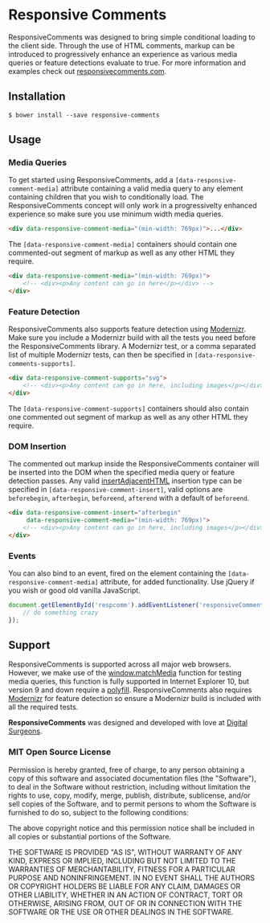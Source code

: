 # Responsive Comments

ResponsiveComments was designed to bring simple conditional loading to the client side. Through the use of HTML comments, markup can be introduced to progressively enhance an experience as various media queries or feature detections evaluate to true. For more information and examples check out [responsivecomments.com](http://responsivecomments.com).

## Installation

```cli
$ bower install --save responsive-comments
```

## Usage
### Media Queries

To get started using ResponsiveComments, add a `[data-responsive-comment-media]` attribute containing a valid media query to any element containing children that you wish to conditionally load. The ResponsiveComments concept will only work in a progressivelty enhanced experience so make sure you use minimum width media queries.

```html
<div data-responsive-comment-media="(min-width: 769px)">...</div>
```

The `[data-responsive-comment-media]` containers should contain one commented-out segment of markup as well as any other HTML they require.

```html
<div data-responsive-comment-media="(min-width: 769px)">
	<!-- <div><p>Any content can go in here</p></div> -->
</div>
```

### Feature Detection

ResponsiveComments also supports feature detection using [Modernizr](http://modernizr.com/). Make sure you include a Modernizr build with all the tests you need before the ResponsiveComments library. A Modernizr test, or a comma separated list of multiple Modernizr tests, can then be specified in `[data-responsive-comments-supports]`.

```html
<div data-responsive-comment-supports="svg">
	<!-- <div><p>Any content can go in here, including images</p></div> -->
</div>
```

The `[data-responsive-comment-supports]` containers should also contain one commented out segment of markup as well as any other HTML they require.

### DOM Insertion

The commented out markup inside the ResponsiveComments container will be inserted into the DOM when the specified media query or feature detection passes. Any valid [insertAdjacentHTML](https://developer.mozilla.org/en-US/docs/Web/API/Element.insertAdjacentHTML) insertion type can be specified in `[data-responsive-comment-insert]`, valid options are `beforebegin`, `afterbegin`, `beforeend`, `afterend` with a default of `beforeend`.

```html
<div data-responsive-comment-insert="afterbegin"
     data-responsive-comment-media="(min-width: 769px)">
	<!-- <div><p>Any content can go in here, including images</p></div> -->
</div>
```

### Events

You can also bind to an event, fired on the element containing the `[data-responsive-comment-media]` attribute, for added functionality. Use jQuery if you wish or good old vanilla JavaScript.

```js
document.getElementById('respcomm').addEventListener('responsiveComment', function(e) {
    // do something crazy
});
```

## Support

ResponsiveComments is supported across all major web browsers. However, we make use of the [window.matchMedia](https://developer.mozilla.org/en-US/docs/Web/API/Window.matchMedia) function for testing media queries, this function is fully supported in Internet Explorer 10, but version 9 and down require a [polyfill](https://github.com/paulirish/matchMedia.js/). ResponsiveComments also requires [Modernizr](http://modernizr.com/) for feature detection so ensure a Modernizr build is included with all the required tests.

**ResponsiveComments** was designed and developed with love at [Digital Surgeons](http://www.digitalsurgeons.com/).

### MIT Open Source License

Permission is hereby granted, free of charge, to any person obtaining a copy of this software and associated documentation files (the "Software"), to deal in the Software without restriction, including without limitation the rights to use, copy, modify, merge, publish, distribute, sublicense, and/or sell copies of the Software, and to permit persons to whom the Software is furnished to do so, subject to the following conditions:

The above copyright notice and this permission notice shall be included in all copies or substantial portions of the Software.

THE SOFTWARE IS PROVIDED "AS IS", WITHOUT WARRANTY OF ANY KIND, EXPRESS OR IMPLIED, INCLUDING BUT NOT LIMITED TO THE WARRANTIES OF MERCHANTABILITY, FITNESS FOR A PARTICULAR PURPOSE AND NONINFRINGEMENT. IN NO EVENT SHALL THE AUTHORS OR COPYRIGHT HOLDERS BE LIABLE FOR ANY CLAIM, DAMAGES OR OTHER LIABILITY, WHETHER IN AN ACTION OF CONTRACT, TORT OR OTHERWISE, ARISING FROM, OUT OF OR IN CONNECTION WITH THE SOFTWARE OR THE USE OR OTHER DEALINGS IN THE SOFTWARE.
